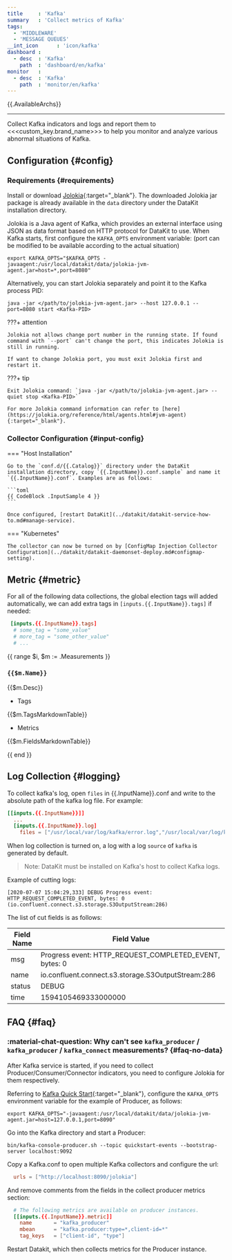 ```yaml
---
title     : 'Kafka'
summary   : 'Collect metrics of Kafka'
tags:
  - 'MIDDLEWARE'
  - 'MESSAGE QUEUES'
__int_icon      : 'icon/kafka'
dashboard :
  - desc  : 'Kafka'
    path  : 'dashboard/en/kafka'
monitor   :
  - desc  : 'Kafka'
    path  : 'monitor/en/kafka'
---
```



{{.AvailableArchs}}

---

Collect Kafka indicators and logs and report them to <<<custom_key.brand_name>>> to help you monitor and analyze various abnormal situations of Kafka.

## Configuration {#config}

### Requirements {#requirements}

Install or download [Jolokia](https://search.maven.org/remotecontent?filepath=org/jolokia/jolokia-jvm/1.6.2/jolokia-jvm-1.6.2-agent.jar){:target="_blank"}. The downloaded Jolokia jar package is already available in the `data` directory under the DataKit installation directory.

Jolokia is a Java agent of Kafka, which provides an external interface using JSON as data format based on HTTP protocol for DataKit to use. When Kafka starts, first configure the `KAFKA_OPTS` environment variable: (port can be modified to be available according to the actual situation)

```shell
export KAFKA_OPTS="$KAFKA_OPTS -javaagent:/usr/local/datakit/data/jolokia-jvm-agent.jar=host=*,port=8080"
```

Alternatively, you can start Jolokia separately and point it to the Kafka process PID:

```shell
java -jar </path/to/jolokia-jvm-agent.jar> --host 127.0.0.1 --port=8080 start <Kafka-PID>
```

<!-- markdownlint-disable MD046 -->

???+ attention

    Jolokia not allows change port number in the running state. If found command with `--port` can't change the port, this indicates Jolokia is still in running.

    If want to change Jolokia port, you must exit Jolokia first and restart it.

???+ tip

    Exit Jolokia command: `java -jar </path/to/jolokia-jvm-agent.jar> --quiet stop <Kafka-PID>`

    For more Jolokia command information can refer to [here](https://jolokia.org/reference/html/agents.html#jvm-agent){:target="_blank"}.

<!-- markdownlint-enable -->

### Collector Configuration {#input-config}

<!-- markdownlint-disable MD046 -->
=== "Host Installation"

    Go to the `conf.d/{{.Catalog}}` directory under the DataKit installation directory, copy `{{.InputName}}.conf.sample` and name it `{{.InputName}}.conf`. Examples are as follows:
    
    ```toml
    {{ CodeBlock .InputSample 4 }}
    ```
    
    Once configured, [restart DataKit](../datakit/datakit-service-how-to.md#manage-service).

=== "Kubernetes"

    The collector can now be turned on by [ConfigMap Injection Collector Configuration](../datakit/datakit-daemonset-deploy.md#configmap-setting).
<!-- markdownlint-enable -->

## Metric {#metric}

For all of the following data collections, the global election tags will added automatically, we can add extra tags in `[inputs.{{.InputName}}.tags]` if needed:

``` toml
 [inputs.{{.InputName}}.tags]
  # some_tag = "some_value"
  # more_tag = "some_other_value"
  # ...
```

{{ range $i, $m := .Measurements }}

### `{{$m.Name}}`

{{$m.Desc}}

- Tags

{{$m.TagsMarkdownTable}}

- Metrics

{{$m.FieldsMarkdownTable}}

{{ end }}

## Log Collection {#logging}

To collect kafka's log, open `files` in {{.InputName}}.conf and write to the absolute path of the kafka log file. For example:

```toml
[[inputs.{{.InputName}}]]
  ...
  [inputs.{{.InputName}}.log]
    files = ["/usr/local/var/log/kafka/error.log","/usr/local/var/log/kafka/kafka.log"]
```

When log collection is turned on, a log with a log `source` of `kafka` is generated by default.

>Note: DataKit must be installed on Kafka's host to collect Kafka logs.

Example of cutting logs:

```log
[2020-07-07 15:04:29,333] DEBUG Progress event: HTTP_REQUEST_COMPLETED_EVENT, bytes: 0 (io.confluent.connect.s3.storage.S3OutputStream:286)
```

The list of cut fields is as follows:

| Field Name | Field Value                                                 |
| ------ | ------------------------------------------------------ |
| msg    | Progress event: HTTP_REQUEST_COMPLETED_EVENT, bytes: 0 |
| name   | io.confluent.connect.s3.storage.S3OutputStream:286     |
| status | DEBUG                                                  |
| time   | 1594105469333000000                                    |

## FAQ {#faq}

<!-- markdownlint-disable MD013 -->
### :material-chat-question: Why can't see `kafka_producer` / `kafka_producer` / `kafka_connect` measurements? {#faq-no-data}

After Kafka service is started, if you need to collect Producer/Consumer/Connector indicators, you need to configure Jolokia for them respectively.

Referring to [Kafka Quick Start](https://kafka.apache.org/quickstart){:target="_blank"}, configure the `KAFKA_OPTS` environment variable for the example of Producer, as follows:

```shell
export KAFKA_OPTS="-javaagent:/usr/local/datakit/data/jolokia-jvm-agent.jar=host=127.0.0.1,port=8090"
```

Go into the Kafka directory and start a Producer:

```shell
bin/kafka-console-producer.sh --topic quickstart-events --bootstrap-server localhost:9092
```

Copy a Kafka.conf to open multiple Kafka collectors and configure the url:

```toml
  urls = ["http://localhost:8090/jolokia"]
```

And remove comments from the fields in the collect producer metrics section:

```toml
  # The following metrics are available on producer instances.  
  [[inputs.{{.InputName}}.metric]]
    name       = "kafka_producer"
    mbean      = "kafka.producer:type=*,client-id=*"
    tag_keys   = ["client-id", "type"]
```

Restart Datakit, which then collects metrics for the Producer instance.

<!-- markdownlint-enable -->
